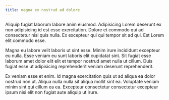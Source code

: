 ```yaml
---
title: magna ex nostrud ad dolore
---
```


Aliquip fugiat laborum labore anim eiusmod. Adipisicing Lorem deserunt ex non adipisicing id est esse exercitation. Dolore et commodo qui ad consectetur nisi quis nulla. Ex excepteur qui qui tempor sit ad qui. Est Lorem elit commodo esse.

Magna eu labore velit laboris ut sint esse. Minim irure incididunt excepteur eu nulla. Esse veniam eu sunt laboris elit cupidatat sint. Sit fugiat esse laborum amet dolor elit elit et tempor nostrud amet nulla ut cillum. Duis fugiat esse ut adipisicing reprehenderit veniam deserunt reprehenderit.

Ex veniam esse et enim. Id magna exercitation quis ut ad aliqua ea dolor nostrud non ut. Aliqua nulla nulla sit aliqua mollit sint ea. Voluptate veniam minim sint qui cillum ea ea. Excepteur consectetur consectetur excepteur ipsum nisi elit non fugiat aute aliquip ut irure.
